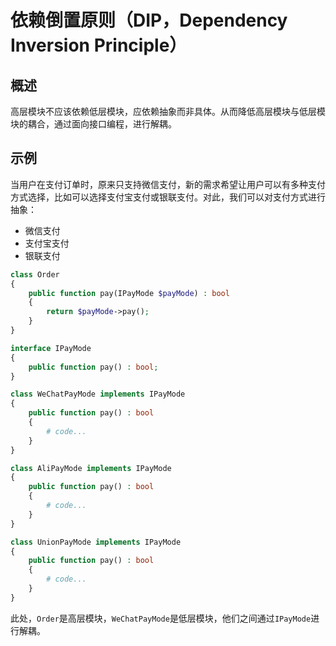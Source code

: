 # 依赖倒置原则（DIP，Dependency Inversion Principle）

## 概述

高层模块不应该依赖低层模块，应依赖抽象而非具体。从而降低高层模块与低层模块的耦合，通过面向接口编程，进行解耦。

## 示例

当用户在支付订单时，原来只支持微信支付，新的需求希望让用户可以有多种支付方式选择，比如可以选择支付宝支付或银联支付。对此，我们可以对支付方式进行抽象：

* 微信支付
* 支付宝支付
* 银联支付

```php
class Order
{
    public function pay(IPayMode $payMode) : bool
    {
        return $payMode->pay();
    }
}

interface IPayMode
{
    public function pay() : bool;
}

class WeChatPayMode implements IPayMode
{
    public function pay() : bool
    {
        # code...
    }
}

class AliPayMode implements IPayMode
{
    public function pay() : bool
    {
        # code...
    }
}

class UnionPayMode implements IPayMode
{
    public function pay() : bool
    {
        # code...
    }
}
```

此处，`Order`是高层模块，`WeChatPayMode`是低层模块，他们之间通过`IPayMode`进行解耦。